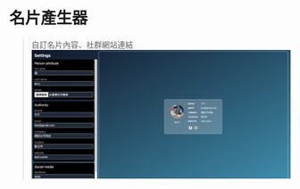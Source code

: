 # 名片產生器
> 自訂名片內容、社群網站連結
![名片產生器](https://github.com/jerryyehself/business-card-generator/blob/main/pictures/business-card-generator.png)